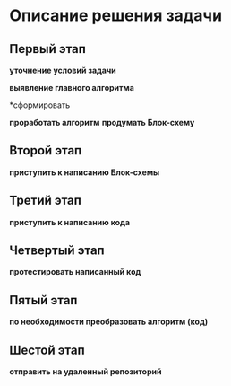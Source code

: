 # Описание решения задачи

## Первый этап 
**уточнение условий задачи**


**выявление главного алгоритма**

*сформировать 

**проработать алгоритм**
**продумать Блок-схему**


## Второй этап 
**приступить к написанию Блок-схемы**


## Третий этап
**приступить к написанию кода**






## Четвертый этап
**протестировать написанный код**



## Пятый этап
**по необходимости преобразовать алгоритм (код)**




## Шестой этап
**отправить на удаленный репозиторий**



